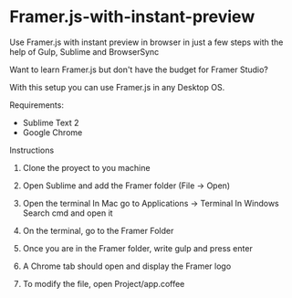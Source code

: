 # Framer.js-with-instant-preview
Use Framer.js with instant preview in browser in just a few steps with the help of Gulp, Sublime and BrowserSync


Want to learn Framer.js but don't have the budget for Framer Studio? 

With this setup you can use Framer.js in any Desktop OS. 

Requirements:

- Sublime Text 2
- Google Chrome


Instructions

1. Clone the proyect to you machine
2. Open Sublime and add the Framer folder (File -> Open)
3. Open the terminal 
	In Mac go to Applications -> Terminal
	In Windows Search cmd and open it

4. On the terminal, go to the Framer Folder
5. Once you are in the Framer folder, write gulp and press enter
6. A Chrome tab should open and display the Framer logo
7. To modify the file, open Project/app.coffee 
